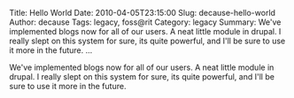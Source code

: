 Title: Hello World
Date: 2010-04-05T23:15:00
Slug: decause-hello-world
Author: decause
Tags: legacy, foss@rit
Category: legacy
Summary: We've implemented blogs now for all of our users. A neat little module in drupal. I really slept on this system for sure, its quite powerful, and I'll be sure to use it more in the future.   ... 

We've implemented blogs now for all of our users. A neat little module in
drupal. I really slept on this system for sure, its quite powerful, and I'll
be sure to use it more in the future.

